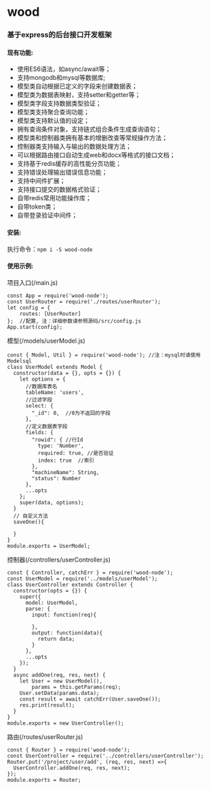 # wood
### 基于express的后台接口开发框架

#### 现有功能:

- 使用ES6语法，如async/await等；
- 支持mongodb和mysql等数据库;
- 模型类自动根据已定义的字段来创建数据表；
- 模型类为数据表映射，支持setter和getter等；
- 模型类字段支持数据类型验证；
- 模型类支持聚合查询功能；
- 模型类支持默认值的设定；
- 拥有查询条件对象，支持链式组合条件生成查询语句；
- 模型类和控制器类拥有基本的增删改查等常规操作方法；
- 控制器类支持输入与输出的数据处理方法；
- 可以根据路由接口自动生成web和docx等格式的接口文档；
- 支持基于redis缓存的高性能分页功能；
- 支持错误处理输出错误信息功能；
- 支持中间件扩展；
- 支持接口提交的数据格式验证；
- 自带redis常用功能操作库；
- 自带token类；
- 自带登录验证中间件；

#### 安装:
执行命令：`npm i -S wood-node`

#### 使用示例:
项目入口(/main.js)

    const App = require('wood-node');
    const UserRouter = require('./routes/userRouter');
    let config = {
        routes: [UserRouter]
    };  //配置, 注：详细参数请参照源码/src/config.js
    App.start(config);
    
模型(/models/userModel.js)

    const { Model, Util } = require('wood-node'); //注：mysql时请使用Modelsql
    class UserModel extends Model {
      constructor(data = {}, opts = {}) {
        let options = {
          //数据库表名
          tableName: 'users', 
          //过滤字段
          select: {
            "_id": 0,  //0为不返回的字段
          },
          //定义数据表字段
          fields: {
            "rowid": { //行Id
              type: 'Number',
              required: true, //是否验证
              index: true  //索引
            },
            "machineName": String,
            "status": Number
          },
          ...opts
        };
        super(data, options);
      }
      // 自定义方法
      saveOne(){
        
      }
    }
    module.exports = UserModel;
    
控制器(/controllers/userController.js)

    const { Controller, catchErr } = require('wood-node');
    const UserModel = require('../models/userModel');
    class UserController extends Controller {
      constructor(opts = {}) {
        super({
          model: UserModel,
          parse: {
            input: function(req){

            },
            output: function(data){
              return data;
            }
          },
          ...opts
        });
      }
      async addOne(req, res, next) {
        let User = new UserModel(),
            params = this.getParams(req);
        User.setData(params.data);
        const result = await catchErr(User.saveOne());
        res.print(result);
      }
    }
    module.exports = new UserController();
    
路由(/routes/userRouter.js)

    const { Router } = require('wood-node');
    const UserController = require('../controllers/userController');
    Router.put('/project/user/add', (req, res, next) =>{
      UserController.addOne(req, res, next);
    });
    module.exports = Router;
